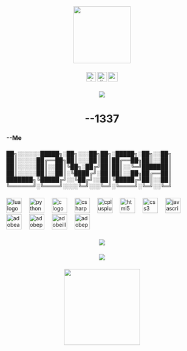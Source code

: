 <div align="center">
  <img height="150" src="https://giphy.com/gifs/eyes-shocked-bird-feqkVgjJpYtjy"  />
</div>

###

<div align="center">
  <img src="https://img.shields.io/static/v1?message=Visual%20Studio%20Marketplace&logo=visualstudio&label=&color=e2165e&logoColor=white&labelColor=&style=for-the-badge" height="25" alt="visualstudio logo"  />
  <img src="https://img.shields.io/static/v1?message=Discord&logo=discord&label=&color=7289DA&logoColor=white&labelColor=&style=for-the-badge" height="25" alt="discord logo"  />
  <img src="https://img.shields.io/static/v1?message=Youtube&logo=youtube&label=&color=FF0000&logoColor=white&labelColor=&style=for-the-badge" height="25" alt="youtube logo"  />
</div>

###

<div align="center">
  <img src="https://visitor-badge.laobi.icu/badge?page_id=Lovichh.Lovichh&left_text=BOBO"  />
</div>

###

<h1 align="center">--1337</h1>

###

<h3 align="left">--Me</h3>

###

<p align="left">██╗░░░░░░█████╗░██╗░░░██╗██╗░█████╗░██╗░░██╗<br>██║░░░░░██╔══██╗██║░░░██║██║██╔══██╗██║░░██║<br>██║░░░░░██║░░██║╚██╗░██╔╝██║██║░░╚═╝███████║<br>██║░░░░░██║░░██║░╚████╔╝░██║██║░░██╗██╔══██║<br>███████╗╚█████╔╝░░╚██╔╝░░██║╚█████╔╝██║░░██║<br>╚══════╝░╚════╝░░░░╚═╝░░░╚═╝░╚════╝░╚═╝░░╚═╝</p>

###

<h3 align="left"></></h3>

###

<div align="left">
  <img src="https://img.shields.io/badge/Lua-2C2D72?logo=lua&logoColor=white&style=for-the-badge" height="40" alt="lua logo"  />
  <img width="12" />
  <img src="https://img.shields.io/badge/Python-3776AB?logo=python&logoColor=white&style=for-the-badge" height="40" alt="python logo"  />
  <img width="12" />
  <img src="https://img.shields.io/badge/C-A8B9CC?logo=c&logoColor=black&style=for-the-badge" height="40" alt="c logo"  />
  <img width="12" />
  <img src="https://img.shields.io/badge/C Sharp-239120?logo=csharp&logoColor=white&style=for-the-badge" height="40" alt="csharp logo"  />
  <img width="12" />
  <img src="https://img.shields.io/badge/C++-00599C?logo=cplusplus&logoColor=white&style=for-the-badge" height="40" alt="cplusplus logo"  />
  <img width="12" />
  <img src="https://img.shields.io/badge/HTML5-E34F26?logo=html5&logoColor=white&style=for-the-badge" height="40" alt="html5 logo"  />
  <img width="12" />
  <img src="https://img.shields.io/badge/CSS3-1572B6?logo=css3&logoColor=white&style=for-the-badge" height="40" alt="css3 logo"  />
  <img width="12" />
  <img src="https://img.shields.io/badge/JavaScript-F7DF1E?logo=javascript&logoColor=black&style=for-the-badge" height="40" alt="javascript logo"  />
  <img width="12" />
  <img src="https://img.shields.io/badge/Adobe After Effects-9999FF?logo=adobeaftereffects&logoColor=black&style=for-the-badge" height="40" alt="adobeaftereffects logo"  />
  <img width="12" />
  <img src="https://img.shields.io/badge/Adobe Photoshop-31A8FF?logo=adobephotoshop&logoColor=black&style=for-the-badge" height="40" alt="adobephotoshop logo"  />
  <img width="12" />
  <img src="https://img.shields.io/badge/Adobe Illustrator-FF9A00?logo=adobeillustrator&logoColor=black&style=for-the-badge" height="40" alt="adobeillustrator logo"  />
  <img width="12" />
  <img src="https://img.shields.io/badge/Adobe Premiere Pro-9999FF?logo=adobepremierepro&logoColor=black&style=for-the-badge" height="40" alt="adobepremierepro logo"  />
</div>

###

<h3 align="left"></h3>

###

<div align="center">
</div>

###

<div align="center">
  <img src="https://visitor-badge.laobi.icu/badge?page_id=Lovichh.Lovichh&left_text=HAHAHAHAHHA"  />
</div>

###

<div align="center">
  <img src="https://visitor-badge.laobi.icu/badge?page_id=Lovichh.Lovichh&left_text=MAKARORO%20ON%20TOP"  />
</div>

###

<div align="center">
  <img height="200" src="https://imgflip.com/i/8g89fp"  />
</div>

###

<div align="center">
</div>

###
